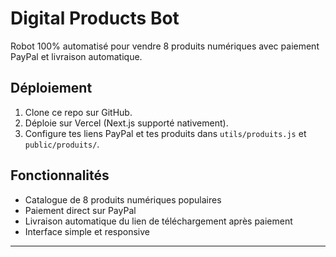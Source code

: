 # Digital Products Bot 
 
Robot 100% automatisé pour vendre 8 produits numériques avec paiement PayPal et livraison automatique. 
 
## Déploiement 
 
1. Clone ce repo sur GitHub. 
2. Déploie sur Vercel (Next.js supporté nativement). 
3. Configure tes liens PayPal et tes produits dans `utils/produits.js` et `public/produits/`. 
 
## Fonctionnalités 
 
- Catalogue de 8 produits numériques populaires 
- Paiement direct sur PayPal 
- Livraison automatique du lien de téléchargement après paiement 
- Interface simple et responsive 
 
--- 

